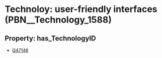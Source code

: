 # Technoloy: __user-friendly interfaces__ (PBN__Technology_1588)

## Property: has_TechnologyID

* [Q47146](Q47146)

